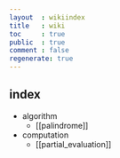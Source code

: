 ```yaml
---
layout  : wikiindex
title   : wiki
toc     : true
public  : true
comment : false
regenerate: true
---
```


## index

* algorithm
  * [[palindrome]]
* computation
  * [[partial_evaluation]]
